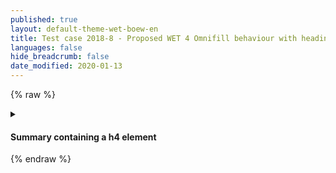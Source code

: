 ```yaml
---
published: true
layout: default-theme-wet-boew-en
title: Test case 2018-8 - Proposed WET 4 Omnifill behaviour with heading inside summary
languages: false
hide_breadcrumb: false
date_modified: 2020-01-13
---
```


{% raw %}
  <details>
    <summary>
      <h4>Summary containing a h4 element</h4>
    </summary>
    <p>
      Details body paragraph
    </p>
    Unwrapped text
    <div>Some content in a div with
      <a href="#">a link</a>
    </div>
    <details>
      <summary>
        <h5>Nested summary containing h5 element</h5>
      </summary>
      <p>
        Details body paragraph
      </p>
      Unwrapped text
      <div>Some content in a div with
        <a href="#">a link</a>
      </div>
    </details>
  </details>
  <script src="assets/2018-8.js"></script>
{% endraw %}
